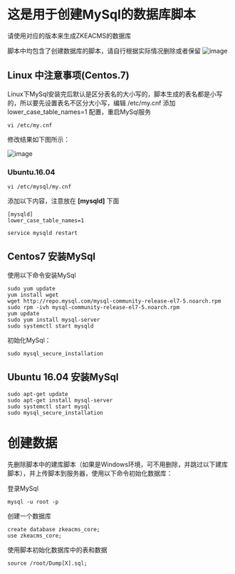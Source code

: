 # 这是用于创建MySql的数据库脚本
请使用对应的版本来生成ZKEACMS的数据库

脚本中均包含了创建数据库的脚本，请自行根据实际情况删除或者保留
![image](https://user-images.githubusercontent.com/6006218/31644506-51e86d88-b329-11e7-8dcc-81bcfbc5113d.png)

## Linux 中注意事项(Centos.7)
Linux下MySql安装完后默认是区分表名的大小写的，脚本生成的表名都是小写的，所以要先设置表名不区分大小写，编辑 /etc/my.cnf 添加 lower_case_table_names=1 配置，重启MySql服务
```
vi /etc/my.cnf
```
修改结果如下图所示：

![image](https://user-images.githubusercontent.com/6006218/31671046-96a1b7e2-b38b-11e7-89ac-770c24786999.png)
### Ubuntu.16.04
```
vi /etc/mysql/my.cnf
```
添加以下内容，注意放在 **[mysqld]** 下面
```
[mysqld]
lower_case_table_names=1
```

```
service mysqld restart
```
## Centos7 安装MySql
使用以下命令安装MySql
```
sudo yum update
yum install wget
wget http://repo.mysql.com/mysql-community-release-el7-5.noarch.rpm
sudo rpm -ivh mysql-community-release-el7-5.noarch.rpm
yum update
sudo yum install mysql-server
sudo systemctl start mysqld
```
初始化MySql：
```
sudo mysql_secure_installation
```
## Ubuntu 16.04 安装MySql
```
sudo apt-get update
sudo apt-get install mysql-server
sudo systemctl start mysql
sudo mysql_secure_installation
```
# 创建数据
先删除脚本中的建库脚本（如果是Windows环境，可不用删除，并跳过以下建库脚本），并上传脚本到服务器，使用以下命令初始化数据库：

登录MySql
```
mysql -u root -p
```
创建一个数据库
```
create database zkeacms_core;
use zkeacms_core;
```
使用脚本初始化数据库中的表和数据
```
source /root/Dump[X].sql;
```